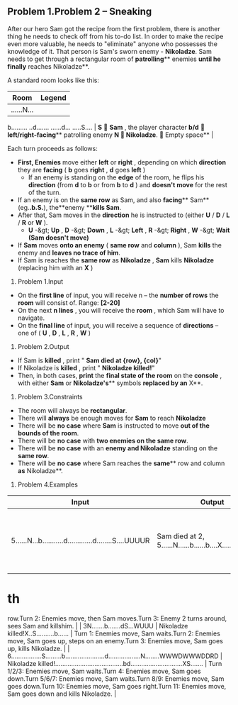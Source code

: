 ## Problem 1.Problem 2 – Sneaking

After our hero Sam got the recipe from the first problem, there is another thing he needs to check off from his to-do list. In order to make the recipe even more valuable, he needs to &quot;eliminate&quot; anyone who possesses the knowledge of it. That person is Sam&#39;s sworn enemy - **Nikoladze**. Sam needs to get through a rectangular room of **patrolling**** enemies **until he finally** reaches Nikoladze**.

A standard room looks like this:

| **Room** | **Legend** |
| --- | --- |
| ......N...
b.........
..d.......
......d...
.....S.... | **S**  **Sam** , the player character **b/d**  **left/right-facing**** patrolling enemy ****N**  **Nikoladze****. ******** Empty space** |

Each turn proceeds as follows:

- **First, Enemies** move either **left** or **right** , depending on which **direction** they are **facing** ( **b** goes **right** , **d** goes **left** )
  - If an enemy is standing on the **edge** of the room, he flips his **direction** (from **d** to **b** or from **b** to **d** ) and **doesn&#39;t move** for the rest of the turn.
- If an enemy is on the **same row** as Sam, and also **facing**** Sam**(eg.**.b.S.**), the**enemy ****kills Sam**.
- After that, Sam moves in the **direction** he is instructed to (either **U** / **D** / **L** / **R** or **W** ).
  - **U** -\&gt; **Up** , **D** -\&gt; **Down** , **L** -\&gt; **Left** , **R** -\&gt; **Right** , **W** -\&gt; **Wait (Sam doesn&#39;t move)**
- If **Sam** moves **onto an enemy** ( **same row** and **column** ), Sam **kills** the enemy and **leaves no trace of him**.
- If Sam is reaches the **same row** as **Nikoladze** , **Sam** kills **Nikoladze** (replacing him with an **X** )

1. Problem 1.Input

- On the **first line** of input, you will receive n – the **number of rows** the **room** will consist of. Range: **[2-20]**
- On the next **n lines** , you will receive the **room** , which Sam will have to navigate.
- On the **final line** of input, you will receive a sequence of **directions** – one of ( **U** , **D** , **L** , **R** , **W** )

1. Problem 2.Output

- If Sam is **killed** , print &quot; **Sam died at {row}, {col}**&quot;
- If Nikoladze is **killed** , print &quot; **Nikoladze killed!**&quot;
- Then, in both cases, **print** the **final state of the room** on the **console** , with either **Sam** or **Nikoladze&#39;s**** symbols **replaced by an** X**.

1. Problem 3.Constraints

- The room will always be **rectangular**.
- There will **always** be enough moves for **Sam** to reach **Nikoladze**
- There will be **no case** where **Sam** is instructed to move **out of the bounds of the room**.
- There will be **no case** with **two enemies on the same row**.
- There will be **no case** with an **enemy and Nikoladze** standing on the **same row**.
- There will be **no case** where Sam reaches the **same**** row and column **as** Nikoladze**.

1. Problem 4.Examples

| **Input** | **Output** | **Comments** |
| --- | --- | --- |
| 5......N...b...........d.............d........S....UUUUR | Sam died at 2, 5......N......b......b....X........................ | Turn 1: Enemies move, then Sam steps on the enemy on the 4
# th
 row.Turn 2: Enemies move, then Sam moves.Turn 3: Enemy 2 turns around, sees Sam and killshim. |
| 3N.......b.......dS...WUUU | Nikoladze killed!X..S..........b...... | Turn 1: Enemies move, Sam waits.Turn 2: Enemies move, Sam goes up, steps on an enemy.Turn 3: Enemies move, Sam goes up, kills Nikoladze. |
| 6.................S.........b......................d..................N........WWWDWWWDDRD | Nikoladze killed!......................................bd.............................XS....... | Turn 1/2/3: Enemies move, Sam waits.Turn 4: Enemies move, Sam goes down.Turn 5/6/7: Enemies move, Sam waits.Turn 8/9: Enemies move, Sam goes down.Turn 10: Enemies move, Sam goes right.Turn 11: Enemies move, Sam goes down and kills Nikoladze. |